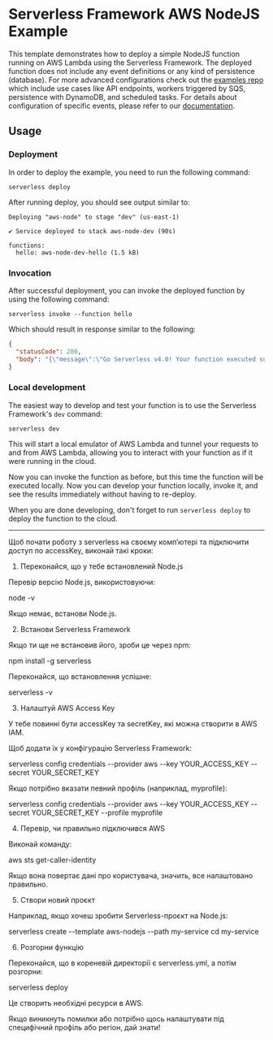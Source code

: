<!--
title: 'AWS NodeJS Example'
description: 'This template demonstrates how to deploy a simple NodeJS function running on AWS Lambda using the Serverless Framework.'
layout: Doc
framework: v4
platform: AWS
language: nodeJS
priority: 1
authorLink: 'https://github.com/serverless'
authorName: 'Serverless, Inc.'
authorAvatar: 'https://avatars1.githubusercontent.com/u/13742415?s=200&v=4'
-->

# Serverless Framework AWS NodeJS Example

This template demonstrates how to deploy a simple NodeJS function running on AWS Lambda using the Serverless Framework. The deployed function does not include any event definitions or any kind of persistence (database). For more advanced configurations check out the [examples repo](https://github.com/serverless/examples/) which include use cases like API endpoints, workers triggered by SQS, persistence with DynamoDB, and scheduled tasks. For details about configuration of specific events, please refer to our [documentation](https://www.serverless.com/framework/docs/providers/aws/events/).

## Usage

### Deployment

In order to deploy the example, you need to run the following command:

```
serverless deploy
```

After running deploy, you should see output similar to:

```
Deploying "aws-node" to stage "dev" (us-east-1)

✔ Service deployed to stack aws-node-dev (90s)

functions:
  hello: aws-node-dev-hello (1.5 kB)
```

### Invocation

After successful deployment, you can invoke the deployed function by using the following command:

```
serverless invoke --function hello
```

Which should result in response similar to the following:

```json
{
  "statusCode": 200,
  "body": "{\"message\":\"Go Serverless v4.0! Your function executed successfully!\"}"
}
```

### Local development

The easiest way to develop and test your function is to use the Serverless Framework's `dev` command:

```
serverless dev
```

This will start a local emulator of AWS Lambda and tunnel your requests to and from AWS Lambda, allowing you to interact with your function as if it were running in the cloud.

Now you can invoke the function as before, but this time the function will be executed locally. Now you can develop your function locally, invoke it, and see the results immediately without having to re-deploy.

When you are done developing, don't forget to run `serverless deploy` to deploy the function to the cloud.


---

Щоб почати роботу з serverless на своєму комп’ютері та підключити доступ по accessKey, виконай такі кроки:

1. Переконайся, що у тебе встановлений Node.js

Перевір версію Node.js, використовуючи:

node -v

Якщо немає, встанови Node.js.

2. Встанови Serverless Framework

Якщо ти ще не встановив його, зроби це через npm:

npm install -g serverless

Переконайся, що встановлення успішне:

serverless -v

3. Налаштуй AWS Access Key

У тебе повинні бути accessKey та secretKey, які можна створити в AWS IAM.

Щоб додати їх у конфігурацію Serverless Framework:

serverless config credentials --provider aws --key YOUR_ACCESS_KEY --secret YOUR_SECRET_KEY

Якщо потрібно вказати певний профіль (наприклад, myprofile):

serverless config credentials --provider aws --key YOUR_ACCESS_KEY --secret YOUR_SECRET_KEY --profile myprofile

4. Перевір, чи правильно підключився AWS

Виконай команду:

aws sts get-caller-identity

Якщо вона повертає дані про користувача, значить, все налаштовано правильно.

5. Створи новий проєкт

Наприклад, якщо хочеш зробити Serverless-проєкт на Node.js:

serverless create --template aws-nodejs --path my-service
cd my-service

6. Розгорни функцію

Переконайся, що в кореневій директорії є serverless.yml, а потім розгорни:

serverless deploy

Це створить необхідні ресурси в AWS.

Якщо виникнуть помилки або потрібно щось налаштувати під специфічний профіль або регіон, дай знати!
